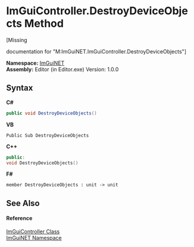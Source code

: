 # ImGuiController.DestroyDeviceObjects Method 
 

\[Missing <summary> documentation for "M:ImGuiNET.ImGuiController.DestroyDeviceObjects"\]

**Namespace:**&nbsp;<a href="7ecbdf68-1567-8265-0ab1-032412bfb743">ImGuiNET</a><br />**Assembly:**&nbsp;Editor (in Editor.exe) Version: 1.0.0

## Syntax

**C#**<br />
``` C#
public void DestroyDeviceObjects()
```

**VB**<br />
``` VB
Public Sub DestroyDeviceObjects
```

**C++**<br />
``` C++
public:
void DestroyDeviceObjects()
```

**F#**<br />
``` F#
member DestroyDeviceObjects : unit -> unit 

```


## See Also


#### Reference
<a href="dc8569e8-a101-000f-d0db-652eaa2a83fb">ImGuiController Class</a><br /><a href="7ecbdf68-1567-8265-0ab1-032412bfb743">ImGuiNET Namespace</a><br />